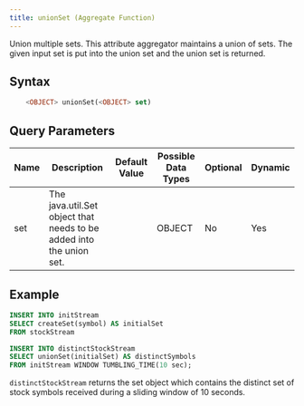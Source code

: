 ```yaml
---
title: unionSet (Aggregate Function)
---
```


Union multiple sets. This attribute aggregator maintains a union of sets. The given input set is put into the union set and the union set is returned.

## Syntax

```sql
    <OBJECT> unionSet(<OBJECT> set)
```

## Query Parameters

| Name | Description                                                         | Default Value | Possible Data Types | Optional | Dynamic |
|------|---------------------------------------------------------------------|---------------|---------------------|----------|---------|
| set  | The java.util.Set object that needs to be added into the union set. |               | OBJECT              | No       | Yes     |

## Example

```sql
INSERT INTO initStream
SELECT createSet(symbol) AS initialSet
FROM stockStream

INSERT INTO distinctStockStream
SELECT unionSet(initialSet) AS distinctSymbols
FROM initStream WINDOW TUMBLING_TIME(10 sec);
```

`distinctStockStream` returns the set object which contains the distinct set of stock symbols received during a sliding window of 10 seconds.
